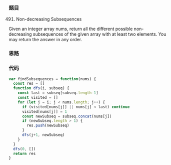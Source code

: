 ### 题目
491. Non-decreasing Subsequences

Given an integer array nums, return all the different possible non-decreasing subsequences of the given array with at least two elements. You may return the answer in any order.

### 思路

### 代码
```javascript
var findSubsequences = function(nums) {
  const res = []
  function dfs(i, subseq) {
    const last = subseq[subseq.length-1]
    const visited = []
    for (let j = i; j < nums.length; j++) {
      if (visited[nums[j]] || nums[j] < last) continue
      visited[nums[j]] = 1
      const newSubseq = subseq.concat(nums[j])
      if (newSubseq.length > 1) {
        res.push(newSubseq)
      }
      dfs(j+1, newSubseq)
    }
  }
  dfs(0, [])
  return res
}
```

